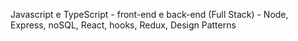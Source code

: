 Javascript e TypeScript - front-end e back-end (Full Stack) - Node, Express, noSQL, React, hooks, Redux, Design Patterns

